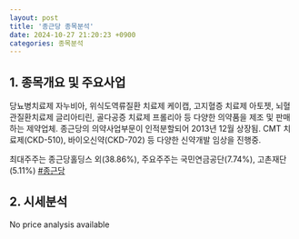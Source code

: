 ```yaml
---
layout: post
title: '종근당 종목분석'
date: 2024-10-27 21:20:23 +0900
categories: 종목분석
---
```


## 1. 종목개요 및 주요사업

당뇨병치료제 자누비아, 위식도역류질환 치료제 케이캡, 고지혈증 치료제 아토젯, 뇌혈관질환치료제 글리아티린, 골다공증 치료제 프롤리아 등 다양한 의약품을 제조 및 판매하는 제약업체. 종근당의 의약사업부문이 인적분할되어 2013년 12월 상장됨. CMT 치료제(CKD-510), 바이오신약(CKD-702) 등 다양한 신약개발 임상을 진행중.

최대주주는 종근당홀딩스 외(38.86%), 주요주주는 국민연금공단(7.74%), 고촌재단(5.11%)
[#종근당](#)

## 2. 시세분석

No price analysis available
